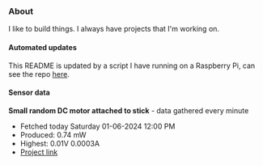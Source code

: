 ### About
I like to build things. I always have projects that I'm working on.

#### Automated updates
This README is updated by a script I have running on a Raspberry Pi, can see the repo [here](https://github.com/jdc-cunningham/raspi-git-repo-updater).

#### Sensor data


**Small random DC motor attached to stick** - data gathered every minute
- Fetched today Saturday 01-06-2024 12:00 PM
- Produced: 0.74 mW
- Highest: 0.01V 0.0003A
- [Project link](https://github.com/jdc-cunningham/turbine-raspi)